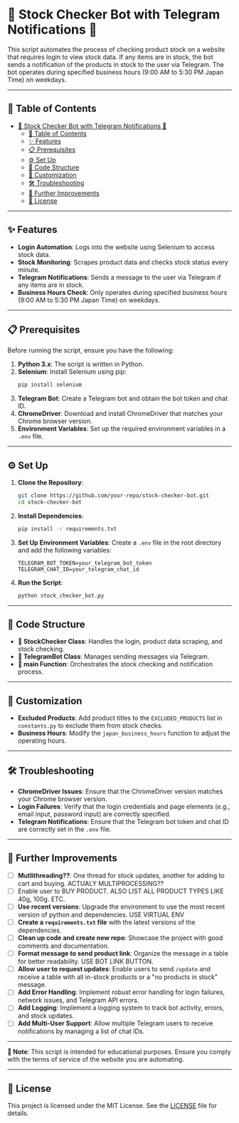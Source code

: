 # 🛒 Stock Checker Bot with Telegram Notifications 🤖

This script automates the process of checking product stock on a website that requires login to view stock data. If any items are in stock, the bot sends a notification of the products in stock to the user via Telegram. The bot operates during specified business hours (9:00 AM to 5:30 PM Japan Time) on weekdays.

---

## 📑 Table of Contents
- [🛒 Stock Checker Bot with Telegram Notifications 🤖](#-stock-checker-bot-with-telegram-notifications-)
  - [📑 Table of Contents](#-table-of-contents)
  - [✨ Features](#-features)
  - [📋 Prerequisites](#-prerequisites)
  - [⚙️ Set Up](#️-set-up)
  - [🧩 Code Structure](#-code-structure)
  - [🎨 Customization](#-customization)
  - [🛠 Troubleshooting](#-troubleshooting)
  - [🚀 Further Improvements](#-further-improvements)
  - [📜 License](#-license)

---

## ✨ Features

- **Login Automation**: Logs into the website using Selenium to access stock data.
- **Stock Monitoring**: Scrapes product data and checks stock status every minute.
- **Telegram Notifications**: Sends a message to the user via Telegram if any items are in stock.
- **Business Hours Check**: Only operates during specified business hours (9:00 AM to 5:30 PM Japan Time) on weekdays.

---

## 📋 Prerequisites

Before running the script, ensure you have the following:

1. **Python 3.x**: The script is written in Python.
2. **Selenium**: Install Selenium using pip:
    ```bash
    pip install selenium 
    ```
3. **Telegram Bot**: Create a Telegram bot and obtain the bot token and chat ID.
4. **ChromeDriver**: Download and install ChromeDriver that matches your Chrome browser version.
5. **Environment Variables**: Set up the required environment variables in a `.env` file.

---

## ⚙️ Set Up

1. **Clone the Repository**:
    ```bash
    git clone https://github.com/your-repo/stock-checker-bot.git
    cd stock-checker-bot
    ```
2. **Install Dependencies**:
    ```bash
    pip install -r requirements.txt
    ```
3. **Set Up Environment Variables**:
    Create a `.env` file in the root directory and add the following variables:
    ```env
    TELEGRAM_BOT_TOKEN=your_telegram_bot_token
    TELEGRAM_CHAT_ID=your_telegram_chat_id
    ```
4. **Run the Script**:
    ```bash
    python stock_checker_bot.py
    ```

---

## 🧩 Code Structure

- **🛒 StockChecker Class**: Handles the login, product data scraping, and stock checking.
- **🤖 TelegramBot Class**: Manages sending messages via Telegram.
- **🔄 main Function**: Orchestrates the stock checking and notification process.

---

## 🎨 Customization

- **Excluded Products**: Add product titles to the `EXCLUDED_PRODUCTS` list in `constants.py` to exclude them from stock checks.
- **Business Hours**: Modify the `japan_business_hours` function to adjust the operating hours.

---

## 🛠 Troubleshooting

- **ChromeDriver Issues**: Ensure that the ChromeDriver version matches your Chrome browser version.
- **Login Failures**: Verify that the login credentials and page elements (e.g., email input, password input) are correctly specified.
- **Telegram Notifications**: Ensure that the Telegram bot token and chat ID are correctly set in the `.env` file.

---

## 🚀 Further Improvements

- [ ] **Mutlithreading??**: One thread for stock updates, another for adding to cart and buying. ACTUALY MULTIPROCESSING??
- [ ] Enable user to BUY PRODUCT. ALSO LIST ALL PRODUCT TYPES LIKE 40g, 100g. ETC. 
- [ ] **Use recent versions**: Upgrade the environment to use  the most recent version of python and dependencies. USE VIRTUAL ENV
- [ ] **Create a `requirements.txt` file** with the latest versions of the dependencies.
- [ ] **Clean up code and create new repo**: Showcase the project with good comments and documentation.
- [ ] **Format message to send product link**: Organize the message in a table for better readability. USE BOT LINK BUTTON. 
- [ ] **Allow user to request updates**: Enable users to send `/update` and receive a table with all in-stock products or a "no products in stock" message.
- [ ] **Add Error Handling**: Implement robust error handling for login failures, network issues, and Telegram API errors.
- [ ] **Add Logging**: Implement a logging system to track bot activity, errors, and stock updates.
- [ ] **Add Multi-User Support**: Allow multiple Telegram users to receive notifications by managing a list of chat IDs.

---

**📝 Note**: This script is intended for educational purposes. Ensure you comply with the terms of service of the website you are automating.

---

## 📜 License

This project is licensed under the MIT License. See the [LICENSE](LICENSE) file for details.
